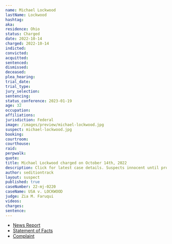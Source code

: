 ```yaml
---
name: Michael Lockwood
lastName: Lockwood
hashtag:
aka:
residence: Ohio
status: Charged
date: 2022-10-14
charged: 2022-10-14
indicted:
convicted:
acquitted:
sentenced:
dismissed:
deceased:
plea_hearing:
trial_date:
trial_type:
jury_selection:
sentencing:
status_conference: 2023-01-19
age: 32
occupation:
affiliations:
jurisdiction: Federal
image: /images/preview/michael-lockwood.jpg
suspect: michael-lockwood.jpg
booking:
courtroom:
courthouse:
raid:
perpwalk:
quote:
title: Michael Lockwood charged on October 14th, 2022
description: Click for latest case details. Suspects innocent until proven guilty.
author: seditiontrack
layout: suspect
published: true
caseNumber: 22-mj-0220
caseName: USA v. LOCKWOOD
judge: Zia M. Faruqui
videos:
charges:
sentence:
---
```

- [News Report](https://www.wfmj.com/story/47951300/southington-man-charged-in-connection-with-jan-6-capitol-riot)
- [Statement of Facts](https://www.justice.gov/usao-dc/case-multi-defendant/file/1560461/download)
- [Complaint](https://www.justice.gov/usao-dc/case-multi-defendant/file/1560466/download)
